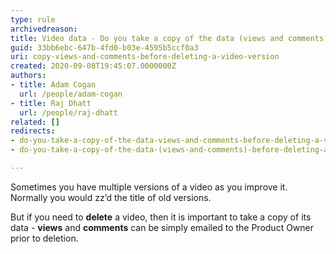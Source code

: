 ```yaml
---
type: rule
archivedreason: 
title: Video data - Do you take a copy of the data (views and comments) before deleting a version for good?
guid: 33bb6ebc-647b-4fd0-b03e-4595b5ccf0a3
uri: copy-views-and-comments-before-deleting-a-video-version
created: 2020-09-08T19:45:07.0000000Z
authors:
- title: Adam Cogan
  url: /people/adam-cogan
- title: Raj Dhatt
  url: /people/raj-dhatt
related: []
redirects:
- do-you-take-a-copy-of-the-data-views-and-comments-before-deleting-a-version-for-good
- do-you-take-a-copy-of-the-data-(views-and-comments)-before-deleting-a-version-for-good

---
```


Sometimes you have multiple versions of a video as you improve it. Normally you would zz’d the title of old versions.

<!--endintro-->

But if you need to **delete** a video, then it is important to take a copy of its data - **views** and **comments** can be simply emailed to the Product Owner prior to deletion.
